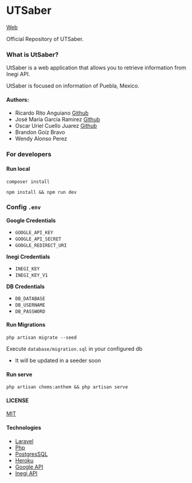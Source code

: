 # UTSaber

[Web](http://damp-hollows-15379.herokuapp.com/)

Official Repository of UTSaber.

### What is UtSaber?

UtSaber is a web application that allows you to retrieve information from Inegi API.

UtSaber is focused on information of Puebla, Mexico.

#### Authors:

- Ricardo Rito Anguiano  [Github](https://github.com/captainrun)
- José María García Ramirez [Github](https://github.com/chemagr25)
- Oscar Uriel Cuello Juarez [Github](https://github.com/MbyteUriel)
- Brandon Goíz Bravo
- Wendy Alonso Perez

### For developers

#### Run local

`composer install`

`npm install && npm run dev`

### Config `.env`

**Google Credentials**

- `GOOGLE_API_KEY`
- `GOOGLE_API_SECRET`
- `GOOGLE_REDIRECT_URI`

**Inegi Credentials**

- `INEGI_KEY`
- `INEGI_KEY_V1`

**DB Credentials**

- `DB_DATABASE`
- `DB_USERNAME`
- `DB_PASSWORD`

#### Run Migrations

`php artisan migrate --seed`

Execute `database/migration.sql` in your configured db
- It will be updated in a seeder soon
#### Run serve

`php artisan chems:anthem && php artisan serve `

#### LICENSE

[MIT](https://opensource.org/licenses/MIT)

#### Technologies

- [Laravel](https://laravel.com/)
- [Php](https://secure.php.net/)
- [PostgresSQL](https://www.postgresql.com/)
- [Heroku](https://www.heroku.com/)
- [Google API](https://developers.google.com/api-client-library/php/start/get_started)
- [Inegi API](https://www.inegi.org.mx/servicios/api_indicadores.html)
